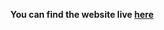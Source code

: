 **<p align='center'>You can find the website live <a href="https://satyajit-patel.github.io/my_portfolio/">here</a></p>**
